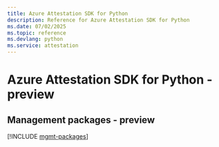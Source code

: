 ```yaml
---
title: Azure Attestation SDK for Python
description: Reference for Azure Attestation SDK for Python
ms.date: 07/02/2025
ms.topic: reference
ms.devlang: python
ms.service: attestation
---
```

# Azure Attestation SDK for Python - preview

## Management packages - preview
[!INCLUDE [mgmt-packages](attestation-mgmt-index.md)]